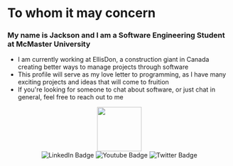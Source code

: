 # To whom it may concern

### My name is Jackson and I am a Software Engineering Student at McMaster University

- I am currently working at EllisDon, a construction giant in Canada creating better ways to manage projects through software
- This profile will serve as my love letter to programming, as I have many exciting projects and ideas that will come to fruition
- If you're looking for someone to chat about software, or just chat in general, feel free to reach out to me 

<div id="header" align="center">
  <img src="https://media.giphy.com/media/M9gbBd9nbDrOTu1Mqx/giphy.gif" width="100"/>
</div>
<div id="badges" align="center">
  <a href="your-linkedin-URL" style="text-decoration: none;">
    <img src="https://img.shields.io/badge/LinkedIn-blue?style=for-the-badge&logo=linkedin&logoColor=white" alt="LinkedIn Badge"/>
  </a>
  <a href="your-youtube-URL" style="text-decoration: none;">
    <img src="https://img.shields.io/badge/YouTube-red?style=for-the-badge&logo=youtube&logoColor=white" alt="Youtube Badge"/>
  </a>
  <a href="your-twitter-URL" style="text-decoration: none;">
    <img src="https://img.shields.io/badge/Twitter-blue?style=for-the-badge&logo=twitter&logoColor=white" alt="Twitter Badge"/>
  </a>
</div>
<img src="https://komarev.com/ghpvc/?username=JaakLipp&style=flat-square&color=blue" alt=""/>
